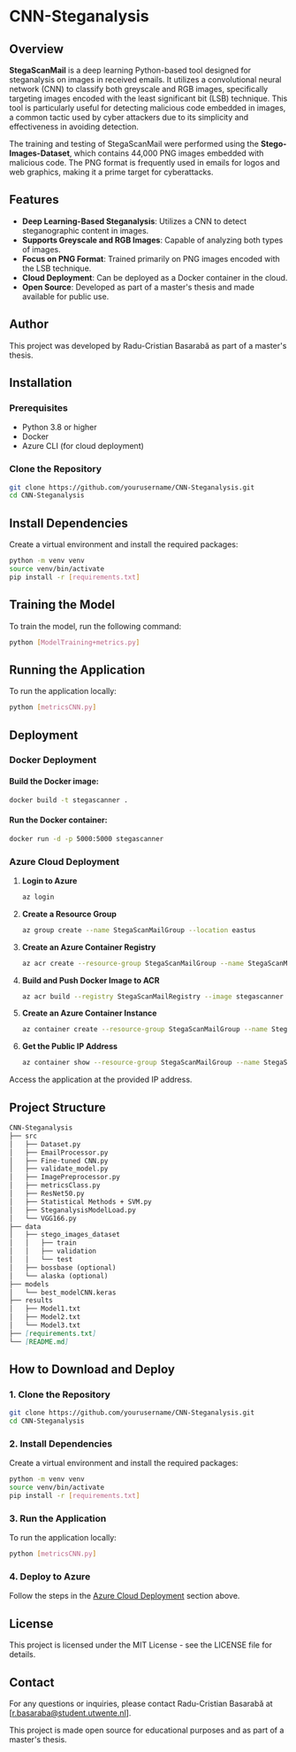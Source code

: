 # CNN-Steganalysis

## Overview

**StegaScanMail** is a deep learning Python-based tool designed for steganalysis on images in received emails. It utilizes a convolutional neural network (CNN) to classify both greyscale and RGB images, specifically targeting images encoded with the least significant bit (LSB) technique. This tool is particularly useful for detecting malicious code embedded in images, a common tactic used by cyber attackers due to its simplicity and effectiveness in avoiding detection.

The training and testing of StegaScanMail were performed using the **Stego-Images-Dataset**, which contains 44,000 PNG images embedded with malicious code. The PNG format is frequently used in emails for logos and web graphics, making it a prime target for cyberattacks.

## Features

- **Deep Learning-Based Steganalysis**: Utilizes a CNN to detect steganographic content in images.
- **Supports Greyscale and RGB Images**: Capable of analyzing both types of images.
- **Focus on PNG Format**: Trained primarily on PNG images encoded with the LSB technique.
- **Cloud Deployment**: Can be deployed as a Docker container in the cloud.
- **Open Source**: Developed as part of a master's thesis and made available for public use.

## Author

This project was developed by Radu-Cristian Basarabă as part of a master's thesis.

## Installation

### Prerequisites

- Python 3.8 or higher
- Docker
- Azure CLI (for cloud deployment)

### Clone the Repository

```bash
git clone https://github.com/yourusername/CNN-Steganalysis.git
cd CNN-Steganalysis

```

## Install Dependencies

Create a virtual environment and install the required packages:

```bash
python -m venv venv
source venv/bin/activate  
pip install -r [requirements.txt]
```

## Training the Model

To train the model, run the following command:

```bash
python [ModelTraining+metrics.py]
```

## Running the Application

To run the application locally:

```bash
python [metricsCNN.py]
```

## Deployment

### Docker Deployment

#### Build the Docker image:

```bash
docker build -t stegascanner .
```

#### Run the Docker container:

```bash
docker run -d -p 5000:5000 stegascanner
```

### Azure Cloud Deployment

1. **Login to Azure**

    ```bash
    az login
    ```

2. **Create a Resource Group**

    ```bash
    az group create --name StegaScanMailGroup --location eastus
    ```

3. **Create an Azure Container Registry**

    ```bash
    az acr create --resource-group StegaScanMailGroup --name StegaScanMailRegistry --sku Basic
    ```

4. **Build and Push Docker Image to ACR**

    ```bash
    az acr build --registry StegaScanMailRegistry --image stegascanner .
    ```

5. **Create an Azure Container Instance**

    ```bash
    az container create --resource-group StegaScanMailGroup --name StegaScanMailInstance --image StegaScanMa
    ```

6. **Get the Public IP Address**

    ```bash
    az container show --resource-group StegaScanMailGroup --name StegaScanMailInstance --query ipAddress.ip
    ```

Access the application at the provided IP address.

## Project Structure


```markdown
CNN-Steganalysis
├── src
│   ├── Dataset.py
│   ├── EmailProcessor.py
│   ├── Fine-tuned CNN.py
│   ├── validate_model.py
│   ├── ImagePreprocessor.py
│   ├── metricsClass.py
│   ├── ResNet50.py
│   ├── Statistical Methods + SVM.py
│   ├── SteganalysisModelLoad.py
│   └── VGG166.py
├── data
│   ├── stego_images_dataset
│   │   ├── train
│   │   ├── validation
│   │   └── test
│   ├── bossbase (optional)
│   └── alaska (optional)
├── models
│   └── best_modelCNN.keras
├── results
│   ├── Model1.txt
│   ├── Model2.txt
│   └── Model3.txt
├── [requirements.txt]
└── [README.md]
```


## How to Download and Deploy

### 1. Clone the Repository

```bash
git clone https://github.com/yourusername/CNN-Steganalysis.git
cd CNN-Steganalysis
```

### 2. Install Dependencies

Create a virtual environment and install the required packages:

```bash
python -m venv venv
source venv/bin/activate  
pip install -r [requirements.txt]
```

### 3. Run the Application

To run the application locally:

```bash
python [metricsCNN.py]
```

### 4. Deploy to Azure

Follow the steps in the [Azure Cloud Deployment](#azure-cloud-deployment) section above.

## License

This project is licensed under the MIT License - see the LICENSE file for details.

## Contact

For any questions or inquiries, please contact Radu-Cristian Basarabă at [r.basaraba@student.utwente.nl].

This project is made open source for educational purposes and as part of a master's thesis.
```